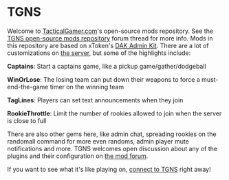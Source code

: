 TGNS
====

Welcome to [TacticalGamer.com][tg]'s open-source mods repository.
See the [TGNS open-source mods repository][forum] forum thread for more info.
Mods in this repository are based on xToken's [DAK Admin Kit][dak].
There are a lot of customizations on [the server][tgns], but some of the highlights include:
  
__Captains__: Start a captains game, like a pickup game/gather/dodgeball

__WinOrLose__: The losing team can put down their weapons to force a must-end-the-game timer on the winning team

__TagLines__: Players can set text announcements when they join

__RookieThrottle__: Limit the number of rookies allowed to join when the server is close to full

There are also other gems here, like admin chat, spreading rookies on the randomall command for more even randoms, admin player mute notifications and more. TGNS welcomes open discussion about any of the plugins and their configuration on [the mod forum][forum].

If you want to see what it's like playing on, [connect to TGNS][connect] right away!

[forum]: http://www.tacticalgamer.com/natural-selection-tactics-mod-discussions/
[tgns]: tgns.tacticalgamer.com:27015
[connect]: steam://run/4920//connect%2C+tgns.tacticalgamer.com:27015
[tg]: http://tacticalgamer.com
[forum]: http://www.tacticalgamer.com/natural-selection-tactics-mod-discussions/190657-tgns-open-source-mods-repository.html
[dak]: https://github.com/xToken/DAK
